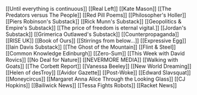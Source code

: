[[Until everything is continuous]]
[[Real Left]]
[[Kate Mason]]
[[The Predators versus The People]]
[[Red Pill Poems]]
[[Philosopher's Holler]]
[[Piers Robinson's Substack]]
[[Rick Munn's Substack]]
[[Geopolitics & Empire's Substack]]
[[The price of freedom is eternal vigital.]]
[[Jordan's Substack]]
[[Grimerica Outlawed's Substack]]
[[Counterpropaganda]]
[[RISE UK]]
[[Book of Ours]]
[[Stirrings from below...]]
[[Expressive Egg]]
[[Iain Davis Substack]]
[[The Ghost of the Mountain]]
[[Flint & Steel]]
[[Common Knowledge Edinburgh]]
[[Zero-Sum]]
[[This Week with David Rovics]]
[[No Deal for Nature]]
[[NEVERMORE MEDIA]]
[[Walking with Goats]]
[[The Corbett Report]]
[[Vanessa Beeley]]
[[New World Dreaming]]
[[Helen of desTroy]]
[[Avidor Gazette]]
[[Post-Woke]]
[[Edward Slavsquat]]
[[Moneycircus]]
[[Margaret Anna Alice Through the Looking Glass]]
[[CJ Hopkins]]
[[Bailiwick News]]
[[Tessa Fights Robots]]
[[Racket News]]
